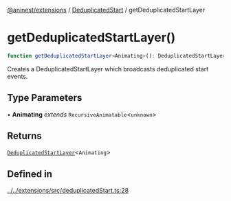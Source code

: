 [@aninest/extensions](../../index.md) / [DeduplicatedStart](../index.md) / getDeduplicatedStartLayer

# getDeduplicatedStartLayer()

```ts
function getDeduplicatedStartLayer<Animating>(): DeduplicatedStartLayer<Animating>
```

Creates a DeduplicatedStartLayer which broadcasts deduplicated start events.

## Type Parameters

• **Animating** *extends* `RecursiveAnimatable`\<`unknown`\>

## Returns

[`DeduplicatedStartLayer`](../type-aliases/DeduplicatedStartLayer.md)\<`Animating`\>

## Defined in

[../../extensions/src/deduplicatedStart.ts:28](https://github.com/zphrs/aninest/blob/93165c72e5bf58f07554172fb8f04e60bd3cd7ed/extensions/src/deduplicatedStart.ts#L28)
